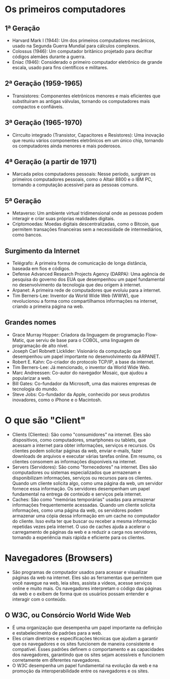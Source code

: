 # Os primeiros computadores

## 1ª Geração
- Harvard Mark I (1944): Um dos primeiros computadores mecânicos, usado na Segunda Guerra Mundial para cálculos complexos.
- Colossus (1946): Um computador britânico projetado para decifrar códigos alemães durante a guerra.
- Eniac (1946): Considerado o primeiro computador eletrônico de grande escala, usado para fins científicos e militares.

## 2ª Geração (1959-1965)
- Transistores: Componentes eletrônicos menores e mais eficientes que substituíram as antigas válvulas, tornando os computadores mais compactos e confiáveis.
  
## 3ª Geração (1965-1970)
- Cirrcuito integrado (Transistor, Capacitores e Resistores): Uma inovação que reuniu vários componentes eletrônicos em um único chip, tornando os computadores ainda menores e mais poderosos.

## 4ª Geração (a partir de 1971)
- Marcada pelos computadores pessoais: Nesse período, surgiram os primeiros computadores pessoais, como o Altair 8800 e o IBM PC, tornando a computação acessível para as pessoas comuns.

## 5ª Geração
- Metaverso: Um ambiente virtual tridimensional onde as pessoas podem interagir e criar suas próprias realidades digitais.
- Criptomoedas: Moedas digitais descentralizadas, como o Bitcoin, que permitem transações financeiras sem a necessidade de intermediários, como bancos.

## Surgimento da Internet
- Telégrafo: A primeira forma de comunicação de longa distância, baseada em fios e códigos.
- Defense Advanced Research Projects Agency (DARPA): Uma agência de pesquisa do governo dos EUA que desempenhou um papel fundamental no desenvolvimento da tecnologia que deu origem à internet.
- Arpanet: A primeira rede de computadores que evoluiu para a internet.
- Tim Berners-Lee: Inventor da World Wide Web (WWW), que revolucionou a forma como compartilhamos informações na internet, criando a primeira página na web.
  
## Grandes nomes
- Grace Murray Hopper: Criadora da linguagem de programação Flow-Matic, que serviu de base para o COBOL, uma linguagem de programação de alto nível.
- Joseph Carl Robnett Licklider: Visionário da computação que desempenhou um papel importante no desenvolvimento da ARPANET.
- Robert E. Kahn: Co-criador do protocolo TCP/IP, a base da internet.
- Tim Berners-Lee: Já mencionado, o inventor da World Wide Web.
- Marc Andreessen: Co-autor do navegador Mosaic, que ajudou a popularizar a web.
- Bill Gates: Co-fundador da Microsoft, uma das maiores empresas de tecnologia do mundo.
- Steve Jobs: Co-fundador da Apple, conhecido por seus produtos inovadores, como o iPhone e o Macintosh.

# O que são "Client"
- Clients (Clientes): São como "consumidores" na internet. Eles são dispositivos, como computadores, smartphones ou tablets, que acessam a internet para obter informações, serviços e recursos. Os clientes podem solicitar páginas da web, enviar e-mails, fazer downloads de arquivos e executar várias tarefas online. Em resumo, os clientes consomem as informações disponíveis na internet.
- Servers (Servidores): São como "fornecedores" na internet. Eles são computadores ou sistemas especializados que armazenam e disponibilizam informações, serviços ou recursos para os clientes. Quando um cliente solicita algo, como uma página da web, um servidor fornece essa informação. Os servidores desempenham um papel fundamental na entrega de conteúdo e serviços pela internet.
- Caches: São como "memórias temporárias" usadas para armazenar informações frequentemente acessadas. Quando um cliente solicita informações, como uma página da web, os servidores podem armazenar uma cópia dessa informação em um cache no computador do cliente. Isso evita ter que buscar ou receber a mesma informação repetidas vezes pela internet. O uso de caches ajuda a acelerar o carregamento de páginas da web e a reduzir a carga nos servidores, tornando a experiência mais rápida e eficiente para os clientes.

# Navegadores (Browsers)
- São programas de computador usados para acessar e visualizar páginas da web na internet. Eles são as ferramentas que permitem que você navegue na web, leia sites, assista a vídeos, acesse serviços online e muito mais. Os navegadores interpretam o código das páginas da web e o exibem de forma que os usuários possam entender e interagir com o conteúdo.

## O W3C, ou Consórcio World Wide Web
- É uma organização que desempenha um papel importante na definição e estabelecimento de padrões para a web.
- Eles criam diretrizes e especificações técnicas que ajudam a garantir que os navegadores e os sites funcionem de maneira consistente e compatível. Esses padrões definem o comportamento e as capacidades dos navegadores, garantindo que os sites sejam acessíveis e funcionem corretamente em diferentes navegadores.
- O W3C desempenha um papel fundamental na evolução da web e na promoção da interoperabilidade entre os navegadores e os sites.
